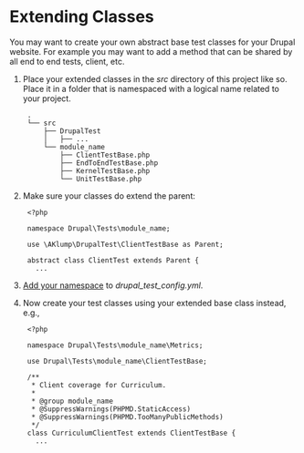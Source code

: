 # Extending Classes

You may want to create your own abstract base test classes for your Drupal website.  For example you may want to add a method that can be shared by all end to end tests, client, etc.

1. Place your extended classes in the _src_ directory of this project like so. Place it in a folder that is namespaced with a logical name related to your project.

        .
        └── src
            ├── DrupalTest
            │   ├── ...
            └── module_name
                ├── ClientTestBase.php
                ├── EndToEndTestBase.php
                ├── KernelTestBase.php
                └── UnitTestBase.php
                
1. Make sure your classes do extend the parent:

        <?php
                
        namespace Drupal\Tests\module_name;
        
        use \AKlump\DrupalTest\ClientTestBase as Parent;
        
        abstract class ClientTest extends Parent { 
          ... 
        
1. [Add your namespace](@autoload) to _drupal_test_config.yml_.
1. Now create your test classes using your extended base class instead, e.g.,

        <?php
        
        namespace Drupal\Tests\module_name\Metrics;
        
        use Drupal\Tests\module_name\ClientTestBase;
        
        /**
         * Client coverage for Curriculum.
         *
         * @group module_name
         * @SuppressWarnings(PHPMD.StaticAccess)
         * @SuppressWarnings(PHPMD.TooManyPublicMethods)
         */
        class CurriculumClientTest extends ClientTestBase { 
          ... 
